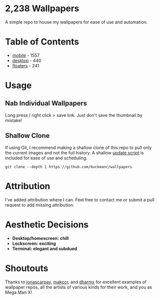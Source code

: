 <!--
make sure you're editing the template, doofus
-->

# 2,238 Wallpapers

A simple repo to house my wallpapers for ease of use and automation.

# Table of Contents
- [mobile](/mobile/README.MD) - 1557
- [desktop](/desktop/README.MD) - 440
- [floaters](/floaters/README.MD) - 241

# Usage

## Nab Individual Wallpapers

Long press / right click > save link. Just don't save the thumbnail by mistake!

## Shallow Clone

If using Git, I recommend making a shallow clone of this repo to pull only the current images and not the full history. A shallow [update script](update.sh) is included for ease of use and scheduling.

```shell
git clone --depth 1 https://github.com/buckmanc/wallpapers
```

# Attribution

I've added attribution where I can. Feel free to contact me or submit a pull request to add missing attribution.

# Aesthetic Decisions

- **Desktop/homescreen: chill**
- **Lockscreen: exciting**
- **Terminal: elegant and subdued**

# Shoutouts

Thanks to [jonascarpay](https://github.com/jonascarpay/wallpapers), [makccr](https://github.com/makccr/wallpapers), and [dharmx](https://github.com/dharmx/walls) for excellent examples of wallpaper repos, all the artists of various kinds for their work, and you as Mega Man X!
